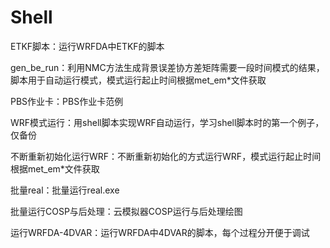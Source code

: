 # Shell

ETKF脚本：运行WRFDA中ETKF的脚本

gen_be_run：利用NMC方法生成背景误差协方差矩阵需要一段时间模式的结果，脚本用于自动运行模式，模式运行起止时间根据met_em*文件获取

PBS作业卡：PBS作业卡范例

WRF模式运行：用shell脚本实现WRF自动运行，学习shell脚本时的第一个例子，仅备份

不断重新初始化运行WRF：不断重新初始化的方式运行WRF，模式运行起止时间根据met_em*文件获取

批量real：批量运行real.exe

批量运行COSP与后处理：云模拟器COSP运行与后处理绘图

运行WRFDA-4DVAR：运行WRFDA中4DVAR的脚本，每个过程分开便于调试